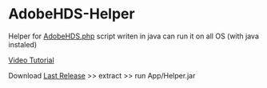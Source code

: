 AdobeHDS-Helper
===============

Helper for [AdobeHDS.php](https://github.com/K-S-V/Scripts/blob/master/AdobeHDS.php "Go to project") script
writen in java can run it on all OS (with java instaled)

[Video Tutorial](http://grabanymedia.altervista.org/adobehds-php-helper/ "Watch video tutorial")


Download [Last Release](https://github.com/LeonardoCiaccio/AdobeHDS-Helper/releases/latest) >> extract >> run App/Helper.jar
